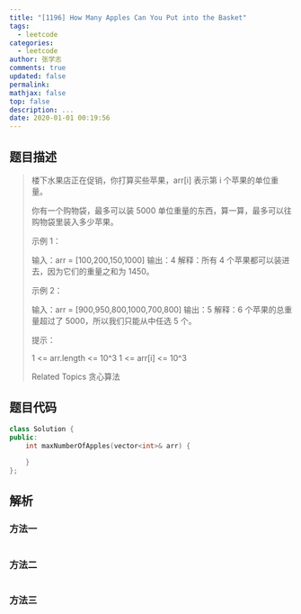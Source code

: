 ```yaml
---
title: "[1196] How Many Apples Can You Put into the Basket"
tags:
  - leetcode
categories:
  - leetcode
author: 张学志
comments: true
updated: false
permalink:
mathjax: false
top: false
description: ...
date: 2020-01-01 00:19:56
---
```


## 题目描述

> 楼下水果店正在促销，你打算买些苹果，arr[i] 表示第 i 个苹果的单位重量。 
> 
> 你有一个购物袋，最多可以装 5000 单位重量的东西，算一算，最多可以往购物袋里装入多少苹果。 
> 
> 
> 
> 示例 1： 
> 
> 输入：arr = [100,200,150,1000]
> 输出：4
> 解释：所有 4 个苹果都可以装进去，因为它们的重量之和为 1450。
> 
> 
> 示例 2： 
> 
> 输入：arr = [900,950,800,1000,700,800]
> 输出：5
> 解释：6 个苹果的总重量超过了 5000，所以我们只能从中任选 5 个。
> 
> 
> 
> 
> 提示： 
> 
> 
> 1 <= arr.length <= 10^3 
> 1 <= arr[i] <= 10^3 
> 
> Related Topics 贪心算法

## 题目代码

```cpp
class Solution {
public:
    int maxNumberOfApples(vector<int>& arr) {
        
    }
};
```

## 解析

### 方法一

```cpp

```

### 方法二

```cpp

```

### 方法三

```cpp

```

